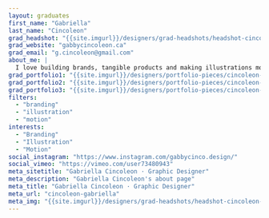 ```yaml
---
layout: graduates
first_name: "Gabriella"
last_name: "Cincoleon"
grad_headshot: "{{site.imgurl}}/designers/grad-headshots/headshot-cincoleon-gabriella.jpg"
grad_website: "gabbycincoleon.ca"
grad_email: "g.cincoleon@gmail.com"
about_me: |
  I love building brands, tangible products and making illustrations move. I’m a soft-spoken girl who also strives to make the right voice in every project reach its target audience.
grad_portfolio1: "{{site.imgurl}}/designers/portfolio-pieces/cincoleon-gabriella-portfolio1.jpg"
grad_portfolio2: "{{site.imgurl}}/designers/portfolio-pieces/cincoleon-gabriella-portfolio2.jpg"
grad_portfolio3: "{{site.imgurl}}/designers/portfolio-pieces/cincoleon-gabriella-portfolio3.jpg"
filters:
  - "branding"
  - "illustration"
  - "motion"
interests:
  - "Branding"
  - "Illustration"
  - "Motion"
social_instagram: "https://www.instagram.com/gabbycinco.design/"
social_vimeo: "https://vimeo.com/user73480943"
meta_sitetitle: "Gabriella Cincoleon · Graphic Designer"
meta_description: "Gabriella Cincoleon's about page"
meta_title: "Gabriella Cincoleon · Graphic Designer"
meta_url: "cincoleon-gabriella"
meta_img: "{{site.imgurl}}/designers/grad-headshots/headshot-cincoleon-gabriella.jpg"
---
```

